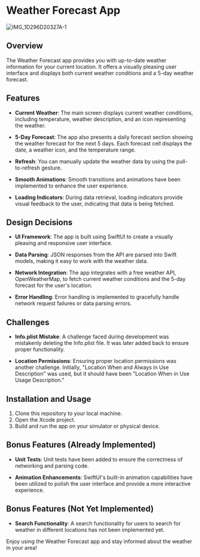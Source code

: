 # Weather Forecast App
![IMG_1D296D20327A-1](https://github.com/AlexanderAdegbenro/Weather-Forecast/assets/52863002/f3c8fede-b754-4b54-8c58-1a4db8b9bdf0)

## Overview

The Weather Forecast app provides you with up-to-date weather information for your current location. It offers a visually pleasing user interface and displays both current weather conditions and a 5-day weather forecast.

## Features

- **Current Weather**: The main screen displays current weather conditions, including temperature, weather description, and an icon representing the weather.

- **5-Day Forecast**: The app also presents a daily forecast section showing the weather forecast for the next 5 days. Each forecast cell displays the date, a weather icon, and the temperature range.

- **Refresh**: You can manually update the weather data by using the pull-to-refresh gesture.

- **Smooth Animations**: Smooth transitions and animations have been implemented to enhance the user experience.

- **Loading Indicators**: During data retrieval, loading indicators provide visual feedback to the user, indicating that data is being fetched.

## Design Decisions

- **UI Framework**: The app is built using SwiftUI to create a visually pleasing and responsive user interface.

- **Data Parsing**: JSON responses from the API are parsed into Swift models, making it easy to work with the weather data.

- **Network Integration**: The app integrates with a free weather API, OpenWeatherMap, to fetch current weather conditions and the 5-day forecast for the user's location.

- **Error Handling**: Error handling is implemented to gracefully handle network request failures or data parsing errors.

## Challenges

- **Info.plist Mistake**: A challenge faced during development was mistakenly deleting the Info.plist file. It was later added back to ensure proper functionality.

- **Location Permissions**: Ensuring proper location permissions was another challenge. Initially, "Location When and Always in Use Description" was used, but it should have been "Location When in Use Usage Description."

## Installation and Usage

1. Clone this repository to your local machine.
2. Open the Xcode project.
3. Build and run the app on your simulator or physical device.

## Bonus Features (Already Implemented)

- **Unit Tests**: Unit tests have been added to ensure the correctness of networking and parsing code.

- **Animation Enhancements**: SwiftUI's built-in animation capabilities have been utilized to polish the user interface and provide a more interactive experience.


## Bonus Features (Not Yet Implemented)

- **Search Functionality**: A search functionality for users to search for weather in different locations has not been implemented yet.

Enjoy using the Weather Forecast app and stay informed about the weather in your area!
